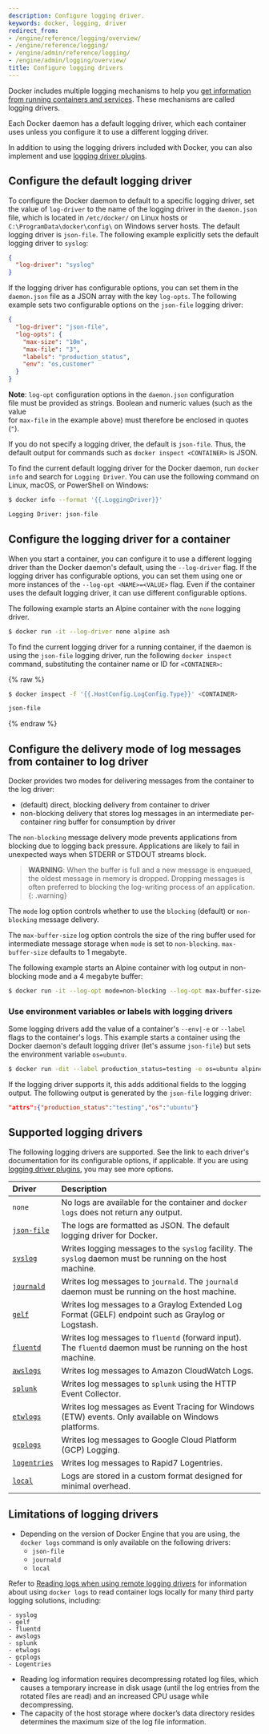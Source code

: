 ```yaml
---
description: Configure logging driver.
keywords: docker, logging, driver
redirect_from:
- /engine/reference/logging/overview/
- /engine/reference/logging/
- /engine/admin/reference/logging/
- /engine/admin/logging/overview/
title: Configure logging drivers
---
```


Docker includes multiple logging mechanisms to help you
[get information from running containers and services](/engine/admin/logging/view_container_logs.md).
These mechanisms are called logging drivers.

Each Docker daemon has a default logging driver, which each container uses
unless you configure it to use a different logging driver.

In addition to using the logging drivers included with Docker, you can also
implement and use [logging driver plugins](/engine/admin/logging/plugins.md).

## Configure the default logging driver

To configure the Docker daemon to default to a specific logging driver, set the
value of `log-driver` to the name of the logging driver in the `daemon.json`
file, which is located in `/etc/docker/` on Linux hosts or
`C:\ProgramData\docker\config\` on Windows server hosts. The default logging
driver is `json-file`. The following example explicitly sets the default
logging driver to `syslog`:

```json
{
  "log-driver": "syslog"
}
```

If the logging driver has configurable options, you can set them in the
`daemon.json` file as a JSON array with the key `log-opts`. The following
example sets two configurable options on the `json-file` logging driver:

```json
{
  "log-driver": "json-file",
  "log-opts": {
    "max-size": "10m",		
    "max-file": "3",
    "labels": "production_status",
    "env": "os,customer"
  }
}
```

**Note**: `log-opt` configuration options in the `daemon.json` configuration		
file must be provided as strings. Boolean and numeric values (such as the value		
for `max-file` in the example above) must therefore be enclosed in quotes (`"`).

If you do not specify a logging driver, the default is `json-file`. Thus,
the default output for commands such as `docker inspect <CONTAINER>` is JSON.

To find the current default logging driver for the Docker daemon, run
`docker info` and search for `Logging Driver`. You can use the following
command on Linux, macOS, or PowerShell on Windows:

```bash
$ docker info --format '{{.LoggingDriver}}'

Logging Driver: json-file
```

## Configure the logging driver for a container

When you start a container, you can configure it to use a different logging
driver than the Docker daemon's default, using the `--log-driver` flag. If the
logging driver has configurable options, you can set them using one or more
instances of the `--log-opt <NAME>=<VALUE>` flag. Even if the container uses the
default logging driver, it can use different configurable options.

The following example starts an Alpine container with the `none` logging driver.

```bash
$ docker run -it --log-driver none alpine ash
```

To find the current logging driver for a running container, if the daemon
is using the `json-file` logging driver, run the following `docker inspect`
command, substituting the container name or ID for `<CONTAINER>`:

{% raw %}
```bash
$ docker inspect -f '{{.HostConfig.LogConfig.Type}}' <CONTAINER>

json-file
```
{% endraw %}

## Configure the delivery mode of log messages from container to log driver

Docker provides two modes for delivering messages from the container to the log driver:

* (default) direct, blocking delivery from container to driver
* non-blocking delivery that stores log messages in an intermediate per-container ring buffer for consumption by driver

The `non-blocking` message delivery mode prevents applications from blocking due to logging back pressure. Applications are likely to fail in unexpected ways when STDERR or STDOUT streams block.

> **WARNING**: When the buffer is full and a new message is enqueued, the oldest message in memory is dropped.  Dropping messages is often preferred to blocking the log-writing process of an application.  
{: .warning}

The `mode` log option controls whether to use the `blocking` (default) or `non-blocking` message delivery.

The `max-buffer-size` log option controls the size of the ring buffer used for intermediate message storage when `mode` is set to `non-blocking`.  `max-buffer-size` defaults to 1 megabyte.

The following example starts an Alpine container with log output in non-blocking mode and a 4 megabyte buffer:

```bash
$ docker run -it --log-opt mode=non-blocking --log-opt max-buffer-size=4m alpine ping 127.0.0.1
```

### Use environment variables or labels with logging drivers

Some logging drivers add the value of a container's `--env|-e` or `--label`
flags to the container's logs. This example starts a container using the Docker
daemon's default logging driver (let's assume `json-file`) but sets the
environment variable `os=ubuntu`.

```bash
$ docker run -dit --label production_status=testing -e os=ubuntu alpine sh
```

If the logging driver supports it, this adds additional fields to the logging
output. The following output is generated by the `json-file` logging driver:

```json
"attrs":{"production_status":"testing","os":"ubuntu"}
```

## Supported logging drivers

The following logging drivers are supported. See the link to each driver's
documentation for its configurable options, if applicable. If you are using
[logging driver plugins](/engine/admin/logging/plugins.md), you may
see more options.

| Driver                        | Description                                                                                                   |
|:------------------------------|:--------------------------------------------------------------------------------------------------------------|
| `none`                        | No logs are available for the container and `docker logs` does not return any output.                         |
| [`json-file`](json-file.md)   | The logs are formatted as JSON. The default logging driver for Docker.                                        |
| [`syslog`](syslog.md)         | Writes logging messages to the `syslog` facility. The `syslog` daemon must be running on the host machine.    |
| [`journald`](journald.md)     | Writes log messages to `journald`. The `journald` daemon must be running on the host machine.                 |
| [`gelf`](gelf.md)             | Writes log messages to a Graylog Extended Log Format (GELF) endpoint such as Graylog or Logstash.             |
| [`fluentd`](fluentd.md)       | Writes log messages to `fluentd` (forward input). The `fluentd` daemon must be running on the host machine.   |
| [`awslogs`](awslogs.md)       | Writes log messages to Amazon CloudWatch Logs.                                                                |
| [`splunk`](splunk.md)         | Writes log messages to `splunk` using the HTTP Event Collector.                                               |
| [`etwlogs`](etwlogs.md)       | Writes log messages as Event Tracing for Windows (ETW) events. Only available on Windows platforms.           |
| [`gcplogs`](gcplogs.md)       | Writes log messages to Google Cloud Platform (GCP) Logging.                                                   |
| [`logentries`](logentries.md) | Writes log messages to Rapid7 Logentries.                                                                     |
| [`local`](local.md)           | Logs are stored in a custom format designed for minimal overhead.                                             |

## Limitations of logging drivers

- Depending on the version of Docker Engine that you are using, the `docker logs` command is only available on the following drivers:
    - `json-file`
    - `journald`
    - `local`

Refer to [Reading logs when using remote logging drivers](/dual-logging) for information about using `docker logs` to read container logs locally for many third party logging solutions, including: 

    - syslog	
    - gelf	
    - fluentd	
    - awslogs	
    - splunk	
    - etwlogs	
    - gcplogs	
    - Logentries

- Reading log information requires decompressing rotated log files, which causes a temporary increase in disk usage (until the log entries from the rotated files are read) and an increased CPU usage while decompressing. 
- The capacity of the host storage where docker’s data directory resides determines the maximum size of the log file information.
